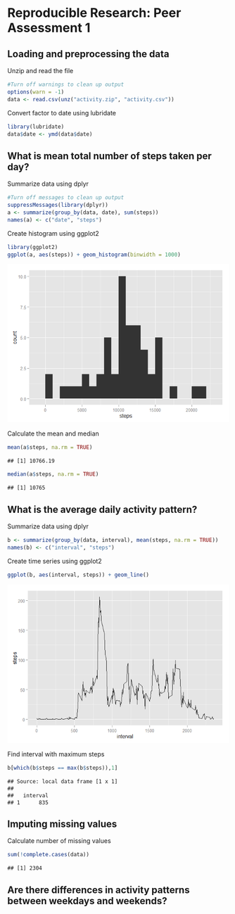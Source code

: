 # Reproducible Research: Peer Assessment 1


## Loading and preprocessing the data
Unzip and read the file

```r
#Turn off warnings to clean up output
options(warn = -1)
data <- read.csv(unz("activity.zip", "activity.csv"))
```
Convert factor to date using lubridate

```r
library(lubridate)
data$date <- ymd(data$date)
```

## What is mean total number of steps taken per day?
Summarize data using dplyr

```r
#Turn off messages to clean up output
suppressMessages(library(dplyr))
a <- summarize(group_by(data, date), sum(steps))
names(a) <- c("date", "steps")
```
Create histogram using ggplot2

```r
library(ggplot2)
ggplot(a, aes(steps)) + geom_histogram(binwidth = 1000) 
```

![](PA1_template_files/figure-html/unnamed-chunk-4-1.png) 

Calculate the mean and median

```r
mean(a$steps, na.rm = TRUE)
```

```
## [1] 10766.19
```

```r
median(a$steps, na.rm = TRUE)
```

```
## [1] 10765
```

## What is the average daily activity pattern?
Summarize data using dplyr

```r
b <- summarize(group_by(data, interval), mean(steps, na.rm = TRUE))
names(b) <- c("interval", "steps")
```
Create time series using ggplot2

```r
ggplot(b, aes(interval, steps)) + geom_line()
```

![](PA1_template_files/figure-html/unnamed-chunk-7-1.png) 

Find interval with maximum steps

```r
b[which(b$steps == max(b$steps)),1]
```

```
## Source: local data frame [1 x 1]
## 
##   interval
## 1      835
```

## Imputing missing values
Calculate number of missing values

```r
sum(!complete.cases(data))
```

```
## [1] 2304
```

## Are there differences in activity patterns between weekdays and weekends?
